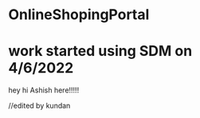 # OnlineShopingPortal
# work started using SDM on 4/6/2022
hey hi Ashish here!!!!!

//edited by kundan
